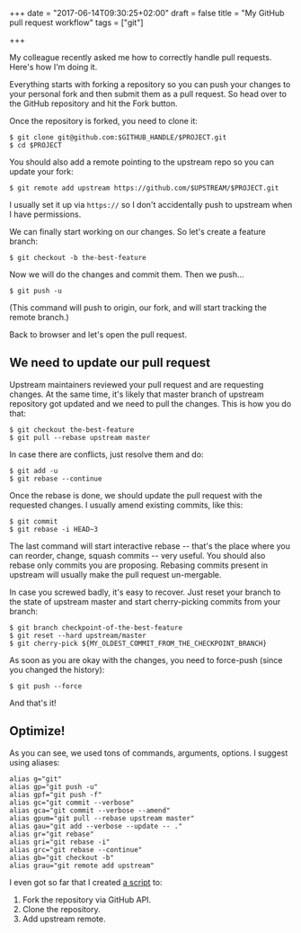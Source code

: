 +++
date = "2017-06-14T09:30:25+02:00"
draft = false
title = "My GitHub pull request workflow"
tags = ["git"]

+++

My colleague recently asked me how to correctly handle pull requests. Here's
how I'm doing it.

Everything starts with forking a repository so you can push your changes to
your personal fork and then submit them as a pull request. So head over to the
GitHub repository and hit the Fork button.

<!--more-->

Once the repository is forked, you need to clone it:

```shell
$ git clone git@github.com:$GITHUB_HANDLE/$PROJECT.git
$ cd $PROJECT
```

You should also add a remote pointing to the upstream repo so you can update your fork:

```shell
$ git remote add upstream https://github.com/$UPSTREAM/$PROJECT.git
```

I usually set it up via `https://` so I don't accidentally push to upstream when I have permissions.

We can finally start working on our changes. So let's create a feature branch:

```shell
$ git checkout -b the-best-feature
```

Now we will do the changes and commit them. Then we push...

```shell
$ git push -u
```

(This command will push to origin, our fork, and will start tracking the remote branch.)

Back to browser and let's open the pull request.


## We need to update our pull request

Upstream maintainers reviewed your pull request and are requesting changes. At
the same time, it's likely that master branch of upstream repository got
updated and we need to pull the changes. This is how you do that:

```
$ git checkout the-best-feature
$ git pull --rebase upstream master
```

In case there are conflicts, just resolve them and do:

```
$ git add -u
$ git rebase --continue
```

Once the rebase is done, we should update the pull request with the requested
changes. I usually amend existing commits, like this:

```
$ git commit
$ git rebase -i HEAD~3
```

The last command will start interactive rebase -- that's the place where you
can reorder, change, squash commits -- very useful. You should also rebase only
commits you are proposing. Rebasing commits present in upstream will usually
make the pull request un-mergable.

In case you screwed badly, it's easy to recover. Just reset your branch to the
state of upstream master and start cherry-picking commits from your branch:

```shell
$ git branch checkpoint-of-the-best-feature
$ git reset --hard upstream/master
$ git cherry-pick ${MY_OLDEST_COMMIT_FROM_THE_CHECKPOINT_BRANCH}
```

As soon as you are okay with the changes, you need to force-push (since you
changed the history):

```
$ git push --force
```

And that's it!


## Optimize!

As you can see, we used tons of commands, arguments, options. I suggest using aliases:

```shell
alias g="git"
alias gp="git push -u"
alias gpf="git push -f"
alias gc="git commit --verbose"
alias gca="git commit --verbose --amend"
alias gpum="git pull --rebase upstream master"
alias gau="git add --verbose --update -- ."
alias gr="git rebase"
alias gri="git rebase -i"
alias grc="git rebase --continue"
alias gb="git checkout -b"
alias grau="git remote add upstream"
```

I even got so far that I created [a script](https://github.com/TomasTomecek/dotfiles/blob/master/bin/gh-fork) to:

1. Fork the repository via GitHub API.
2. Clone the repository.
3. Add upstream remote.
